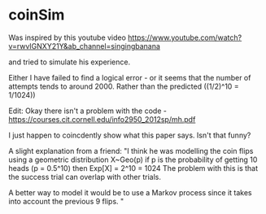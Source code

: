 # coinSim

Was inspired by this youtube video https://www.youtube.com/watch?v=rwvIGNXY21Y&ab_channel=singingbanana 

and tried to simulate his experience. 

Either I have failed to find a logical error - or it seems that the number of attempts tends to around 2000. Rather than the predicted ((1/2)^10 = 1/1024))


Edit:
Okay there isn't a problem with the code - https://courses.cit.cornell.edu/info2950_2012sp/mh.pdf

I just happen to coincdently show what this paper says. Isn't that funny?


A slight explanation from a friend:
"I think he was modelling the coin flips using a geometric distribution
  X~Geo(p) if p is the probability of getting 10 heads (p = 0.5^10) then Exp[X] = 2^10 = 1024
  The problem with this is that the success trial can overlap with other trials. 

  A better way to model it would be to use a Markov process since it takes into account the previous 9 flips. "
